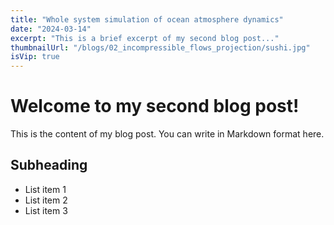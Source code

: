 ```yaml
---
title: "Whole system simulation of ocean atmosphere dynamics"
date: "2024-03-14"
excerpt: "This is a brief excerpt of my second blog post..."
thumbnailUrl: "/blogs/02_incompressible_flows_projection/sushi.jpg"
isVip: true
---
```


# Welcome to my second blog post!

This is the content of my blog post. You can write in Markdown format here.

## Subheading

- List item 1
- List item 2
- List item 3